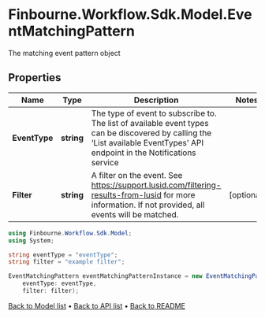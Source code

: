 # Finbourne.Workflow.Sdk.Model.EventMatchingPattern
The matching event pattern object

## Properties

Name | Type | Description | Notes
------------ | ------------- | ------------- | -------------
**EventType** | **string** | The type of event to subscribe to. The list of available event types can be discovered by calling the ‘List available EventTypes’ API endpoint in the Notifications service | 
**Filter** | **string** | A filter on the event. See https://support.lusid.com/filtering-results-from-lusid for more information. If not provided, all events will be matched. | [optional] 

```csharp
using Finbourne.Workflow.Sdk.Model;
using System;

string eventType = "eventType";
string filter = "example filter";

EventMatchingPattern eventMatchingPatternInstance = new EventMatchingPattern(
    eventType: eventType,
    filter: filter);
```

[Back to Model list](../README.md#documentation-for-models) &#8226; [Back to API list](../README.md#documentation-for-api-endpoints) &#8226; [Back to README](../README.md)
